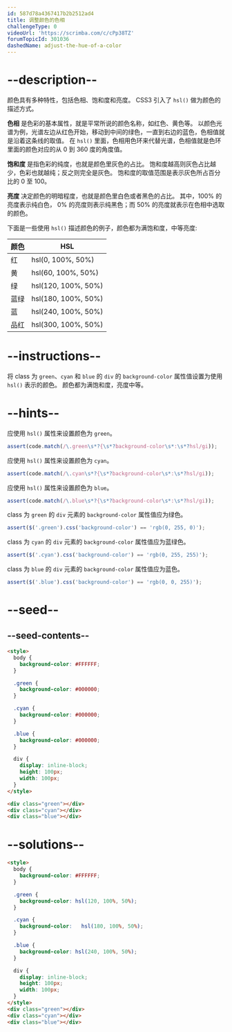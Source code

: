 ```yaml
---
id: 587d78a4367417b2b2512ad4
title: 调整颜色的色相
challengeType: 0
videoUrl: 'https://scrimba.com/c/cPp38TZ'
forumTopicId: 301036
dashedName: adjust-the-hue-of-a-color
---
```


# --description--

颜色具有多种特性，包括色相、饱和度和亮度。 CSS3 引入了 `hsl()` 做为颜色的描述方式。

**色相** 是色彩的基本属性，就是平常所说的颜色名称，如红色、黄色等。 以颜色光谱为例，光谱左边从红色开始，移动到中间的绿色，一直到右边的蓝色，色相值就是沿着这条线的取值。 在 `hsl()` 里面，色相用色环来代替光谱，色相值就是色环里面的颜色对应的从 0 到 360 度的角度值。

**饱和度** 是指色彩的纯度，也就是颜色里灰色的占比。 饱和度越高则灰色占比越少，色彩也就越纯；反之则完全是灰色。 饱和度的取值范围是表示灰色所占百分比的 0 至 100。

**亮度** 决定颜色的明暗程度，也就是颜色里白色或者黑色的占比。 其中，100% 的亮度表示纯白色， 0% 的亮度则表示纯黑色；而 50% 的亮度就表示在色相中选取的颜色。

下面是一些使用 `hsl()` 描述颜色的例子，颜色都为满饱和度，中等亮度:

<table class='table table-striped'><thead><tr><th>颜色</th><th>HSL</th></tr></thead><tbody><tr><td>红</td><td>hsl(0, 100%, 50%)</td></tr><tr><td>黄</td><td>hsl(60, 100%, 50%)</td></tr><tr><td>绿</td><td>hsl(120, 100%, 50%)</td></tr><tr><td>蓝绿</td><td>hsl(180, 100%, 50%)</td></tr><tr><td>蓝</td><td>hsl(240, 100%, 50%)</td></tr><tr><td>品红</td><td>hsl(300, 100%, 50%)</td></tr></tbody></table>

# --instructions--

将 class 为 `green`、`cyan` 和 `blue` 的 `div` 的 `background-color` 属性值设置为使用 `hsl()` 表示的颜色。 颜色都为满饱和度，亮度中等。

# --hints--

应使用 `hsl()` 属性来设置颜色为 `green`。

```js
assert(code.match(/\.green\s*?{\s*?background-color\s*:\s*?hsl/gi));
```

应使用 `hsl()` 属性来设置颜色为 `cyan`。

```js
assert(code.match(/\.cyan\s*?{\s*?background-color\s*:\s*?hsl/gi));
```

应使用 `hsl()` 属性来设置颜色为 `blue`。

```js
assert(code.match(/\.blue\s*?{\s*?background-color\s*:\s*?hsl/gi));
```

class 为 `green` 的 `div` 元素的 `background-color` 属性值应为绿色。

```js
assert($('.green').css('background-color') == 'rgb(0, 255, 0)');
```

class 为 `cyan` 的 `div` 元素的 `background-color` 属性值应为蓝绿色。

```js
assert($('.cyan').css('background-color') == 'rgb(0, 255, 255)');
```

class 为 `blue` 的 `div` 元素的 `background-color` 属性值应为蓝色。

```js
assert($('.blue').css('background-color') == 'rgb(0, 0, 255)');
```

# --seed--

## --seed-contents--

```html
<style>
  body {
    background-color: #FFFFFF;
  }

  .green {
    background-color: #000000;
  }

  .cyan {
    background-color: #000000;
  }

  .blue {
    background-color: #000000;
  }

  div {
    display: inline-block;
    height: 100px;
    width: 100px;
  }
</style>

<div class="green"></div>
<div class="cyan"></div>
<div class="blue"></div>
```

# --solutions--

```html
<style>
  body {
    background-color: #FFFFFF;
  }

  .green {
    background-color: hsl(120, 100%, 50%);
  }

  .cyan {
    background-color:   hsl(180, 100%, 50%);
  }

  .blue {
    background-color: hsl(240, 100%, 50%);
  }

  div {
    display: inline-block;
    height: 100px;
    width: 100px;
  }
</style>
<div class="green"></div>
<div class="cyan"></div>
<div class="blue"></div>
```
